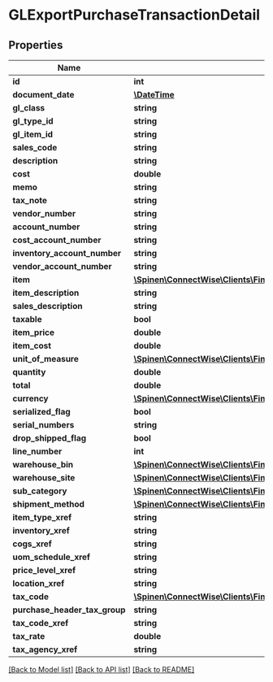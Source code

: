 # GLExportPurchaseTransactionDetail

## Properties
Name | Type | Description | Notes
------------ | ------------- | ------------- | -------------
**id** | **int** |  | [optional] 
**document_date** | [**\DateTime**](\DateTime.md) |  | [optional] 
**gl_class** | **string** |  | [optional] 
**gl_type_id** | **string** |  | [optional] 
**gl_item_id** | **string** |  | [optional] 
**sales_code** | **string** |  | [optional] 
**description** | **string** |  | [optional] 
**cost** | **double** |  | [optional] 
**memo** | **string** |  | [optional] 
**tax_note** | **string** |  | [optional] 
**vendor_number** | **string** |  | [optional] 
**account_number** | **string** |  | [optional] 
**cost_account_number** | **string** |  | [optional] 
**inventory_account_number** | **string** |  | [optional] 
**vendor_account_number** | **string** |  | [optional] 
**item** | [**\Spinen\ConnectWise\Clients\Finance\Spinen\ConnectWise\Clients\Finance\Model\IvItemReference**](IvItemReference.md) |  | [optional] 
**item_description** | **string** |  | [optional] 
**sales_description** | **string** |  | [optional] 
**taxable** | **bool** |  | [optional] 
**item_price** | **double** |  | [optional] 
**item_cost** | **double** |  | [optional] 
**unit_of_measure** | [**\Spinen\ConnectWise\Clients\Finance\Spinen\ConnectWise\Clients\Finance\Model\UnitOfMeasureReference**](UnitOfMeasureReference.md) |  | [optional] 
**quantity** | **double** |  | [optional] 
**total** | **double** |  | [optional] 
**currency** | [**\Spinen\ConnectWise\Clients\Finance\Spinen\ConnectWise\Clients\Finance\Model\CurrencyReference**](CurrencyReference.md) |  | [optional] 
**serialized_flag** | **bool** |  | [optional] 
**serial_numbers** | **string** |  | [optional] 
**drop_shipped_flag** | **bool** |  | [optional] 
**line_number** | **int** |  | [optional] 
**warehouse_bin** | [**\Spinen\ConnectWise\Clients\Finance\Spinen\ConnectWise\Clients\Finance\Model\WarehouseBinReference**](WarehouseBinReference.md) |  | [optional] 
**warehouse_site** | [**\Spinen\ConnectWise\Clients\Finance\Spinen\ConnectWise\Clients\Finance\Model\SiteReference**](SiteReference.md) |  | [optional] 
**sub_category** | [**\Spinen\ConnectWise\Clients\Finance\Spinen\ConnectWise\Clients\Finance\Model\ProductSubCategoryReference**](ProductSubCategoryReference.md) |  | [optional] 
**shipment_method** | [**\Spinen\ConnectWise\Clients\Finance\Spinen\ConnectWise\Clients\Finance\Model\ShipmentMethodReference**](ShipmentMethodReference.md) |  | [optional] 
**item_type_xref** | **string** |  | [optional] 
**inventory_xref** | **string** |  | [optional] 
**cogs_xref** | **string** |  | [optional] 
**uom_schedule_xref** | **string** |  | [optional] 
**price_level_xref** | **string** |  | [optional] 
**location_xref** | **string** |  | [optional] 
**tax_code** | [**\Spinen\ConnectWise\Clients\Finance\Spinen\ConnectWise\Clients\Finance\Model\TaxCodeReference**](TaxCodeReference.md) |  | [optional] 
**purchase_header_tax_group** | **string** |  | [optional] 
**tax_code_xref** | **string** |  | [optional] 
**tax_rate** | **double** |  | [optional] 
**tax_agency_xref** | **string** |  | [optional] 

[[Back to Model list]](../README.md#documentation-for-models) [[Back to API list]](../README.md#documentation-for-api-endpoints) [[Back to README]](../README.md)


